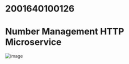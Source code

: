# 2001640100126

# Number Management HTTP Microservice
![image](https://github.com/HimanshuGupta-p1/2001640100126/assets/87177106/868afe33-b928-4f88-a18d-a00295da795e)

